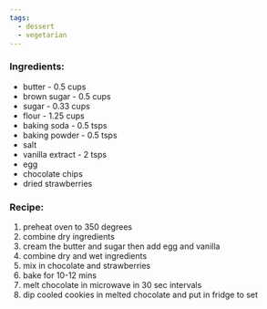```yaml
---
tags:
  - dessert
  - vegetarian
---
```

### Ingredients:
- butter - 0.5 cups
- brown sugar - 0.5 cups
- sugar - 0.33 cups
- flour - 1.25 cups
- baking soda - 0.5 tsps
- baking powder - 0.5 tsps
- salt
- vanilla extract - 2 tsps
- egg
- chocolate chips
- dried strawberries

### Recipe:
1. preheat oven to 350 degrees
2. combine dry ingredients
3. cream the butter and sugar then add egg and vanilla
4. combine dry and wet ingredients
5. mix in chocolate and strawberries
6. bake for 10-12 mins
7. melt chocolate in microwave in 30 sec intervals
8. dip cooled cookies in melted chocolate and put in fridge to set